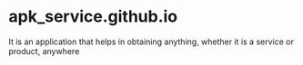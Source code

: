 # apk_service.github.io
It is an application that helps in obtaining anything, whether it is a service or product, anywhere
